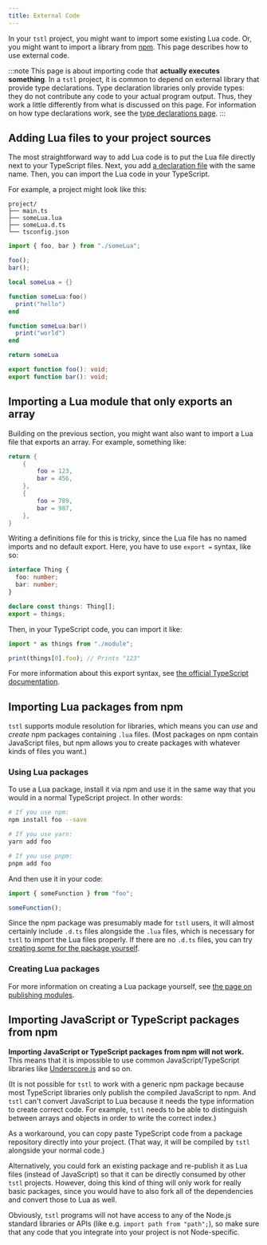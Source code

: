 ```yaml
---
title: External Code
---
```


In your `tstl` project, you might want to import some existing Lua code. Or, you might want to import a library from [npm](https://www.npmjs.com/). This page describes how to use external code.

:::note
This page is about importing code that **actually executes something**. In a `tstl` project, it is common to depend on external library that provide type declarations. Type declaration libraries only provide types: they do not contribute any code to your actual program output. Thus, they work a little differently from what is discussed on this page. For information on how type declarations work, see the [type declarations page](advanced/writing-declarations.md).
:::

## Adding Lua files to your project sources

The most straightforward way to add Lua code is to put the Lua file directly next to your TypeScript files. Next, you add [a declaration file](advanced/writing-declarations.md) with the same name. Then, you can import the Lua code in your TypeScript.

For example, a project might look like this:

```text
project/
├── main.ts
├── someLua.lua
├── someLua.d.ts
└── tsconfig.json
```

```ts title=main.ts
import { foo, bar } from "./someLua";

foo();
bar();
```

```lua title=someLua.lua
local someLua = {}

function someLua:foo()
  print("hello")
end

function someLua:bar()
  print("world")
end

return someLua
```

```ts title=someLua.d.ts
export function foo(): void;
export function bar(): void;
```

## Importing a Lua module that only exports an array

Building on the previous section, you might want also want to import a Lua file that exports an array. For example, something like:

```lua title=things.lua
return {
    {
        foo = 123,
        bar = 456,
    },
    {
        foo = 789,
        bar = 987,
    },
}
```

Writing a definitions file for this is tricky, since the Lua file has no named imports and no default export. Here, you have to use `export =` syntax, like so:

```ts title=things.d.ts
interface Thing {
  foo: number;
  bar: number;
}

declare const things: Thing[];
export = things;
```

Then, in your TypeScript code, you can import it like:

```ts title=main.ts
import * as things from "./module";

print(things[0].foo); // Prints "123"
```

For more information about this export syntax, see [the official TypeScript documentation](https://www.typescriptlang.org/docs/handbook/modules.html#export--and-import--require).

## Importing Lua packages from npm

`tstl` supports module resolution for libraries, which means you can _use_ and _create_ npm packages containing `.lua` files. (Most packages on npm contain JavaScript files, but npm allows you to create packages with whatever kinds of files you want.)

### Using Lua packages

To use a Lua package, install it via npm and use it in the same way that you would in a normal TypeScript project. In other words:

```sh
# If you use npm:
npm install foo --save

# If you use yarn:
yarn add foo

# If you use pnpm:
pnpm add foo
```

And then use it in your code:

```ts
import { someFunction } from "foo";

someFunction();
```

Since the npm package was presumably made for `tstl` users, it will almost certainly include `.d.ts` files alongside the `.lua` files, which is necessary for `tstl` to import the Lua files properly. If there are no `.d.ts` files, you can try [creating some for the package yourself](advanced/writing-declarations.md).

### Creating Lua packages

For more information on creating a Lua package yourself, see [the page on publishing modules](publishing-modules.md).

## Importing JavaScript or TypeScript packages from npm

**Importing JavaScript or TypeScript packages from npm will not work.** This means that it is impossible to use common JavaScript/TypeScript libraries like [Underscore.js](https://underscorejs.org/) and so on.

(It is not possible for `tstl` to work with a generic npm package because most TypeScript libraries only publish the compiled JavaScript to npm. And `tstl` can't convert JavaScript to Lua because it needs the type information to create correct code. For example, `tstl` needs to be able to distinguish between arrays and objects in order to write the correct index.)

As a workaround, you can copy paste TypeScript code from a package repository directly into your project. (That way, it will be compiled by `tstl` alongside your normal code.)

Alternatively, you could fork an existing package and re-publish it as Lua files (instead of JavaScript) so that it can be directly consumed by other `tstl` projects. However, doing this kind of thing will only work for really basic packages, since you would have to also fork all of the dependencies and convert those to Lua as well.

Obviously, `tstl` programs will not have access to any of the Node.js standard libraries or APIs (like e.g. `import path from "path";`), so make sure that any code that you integrate into your project is not Node-specific.
